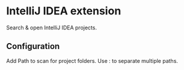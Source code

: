 # IntelliJ IDEA extension

Search & open IntelliJ IDEA projects. 

## Configuration
Add Path to scan for project folders. Use : to separate multiple paths.